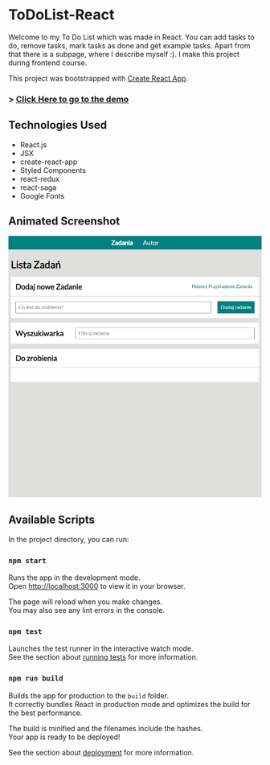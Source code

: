 # ToDoList-React
Welcome to my To Do List which was made in React. You can add tasks to do, remove tasks, mark tasks as done and get example tasks. Apart from that there is a subpage, where I describe myself :).
I make this project during frontend course.

This project was bootstrapped with [Create React App](https://github.com/facebook/create-react-app).

### > [Click Here to go to the demo](https://github.com/pecet3/toDoList-React) 

## Technologies Used
- React.js
- JSX
- create-react-app
- Styled Components
- react-redux
- react-saga
- Google Fonts

## Animated Screenshot
![](screenshots/screenshotDesktop.gif)

## Available Scripts

In the project directory, you can run:

### `npm start`

Runs the app in the development mode.\
Open [http://localhost:3000](http://localhost:3000) to view it in your browser.

The page will reload when you make changes.\
You may also see any lint errors in the console.

### `npm test`

Launches the test runner in the interactive watch mode.\
See the section about [running tests](https://facebook.github.io/create-react-app/docs/running-tests) for more information.

### `npm run build`

Builds the app for production to the `build` folder.\
It correctly bundles React in production mode and optimizes the build for the best performance.

The build is minified and the filenames include the hashes.\
Your app is ready to be deployed!

See the section about [deployment](https://facebook.github.io/create-react-app/docs/deployment) for more information.

